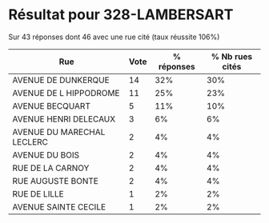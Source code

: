 # Résultat pour 328-LAMBERSART

Sur 43 réponses dont 46 avec une rue cité (taux réussite 106%)

| Rue | Vote | % réponses | % Nb rues cités|
|-----|------|------------|----------------|
| AVENUE DE DUNKERQUE | 14 | 32% | 30%|
| AVENUE DE L HIPPODROME | 11 | 25% | 23%|
| AVENUE BECQUART | 5 | 11% | 10%|
| AVENUE HENRI DELECAUX | 3 | 6% | 6%|
| AVENUE DU MARECHAL LECLERC | 2 | 4% | 4%|
| AVENUE DU BOIS | 2 | 4% | 4%|
| RUE DE LA CARNOY | 2 | 4% | 4%|
| RUE AUGUSTE BONTE | 2 | 4% | 4%|
| RUE DE LILLE | 1 | 2% | 2%|
| AVENUE SAINTE CECILE | 1 | 2% | 2%|
